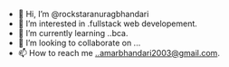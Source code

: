 - 👋 Hi, I’m @rockstaranuragbhandari
- 👀 I’m interested in .fullstack web developement.
- 🌱 I’m currently learning ..bca.
- 💞️ I’m looking to collaborate on ...
- 📫 How to reach me ..amarbhandari2003@gmail.com.

<!---
rockstaranuragbhandari/rockstaranuragbhandari is a ✨ special ✨ repository because its `README.md` (this file) appears on your GitHub profile.
You can click the Preview link to take a look at your changes.
--->
